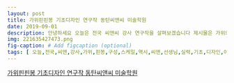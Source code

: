 ```yaml
---
layout: post
title: 가위핀핀봉 기초디자인 연구작 동탄씨앤씨 미술학원
date: 2019-09-01
description: 안녕하세요 오늘은 전국 씨앤씨 강사 연구작을 살펴보겠습니다 제시물은 가위와 핀 그리고 핀봉입니다 3절 연구작이다보니 구성 스케일이 어마어마합니다 역시 씨앤씨 선생님들의 
img: 221635427473.png
fig-caption: # Add figcaption (optional)
tags: [ 오늘,전국,씨앤,강사,가위,핀봉,구성,스케일,역시,씨앤,선생님,실력,기초,디자인,아래,링크,통해,확인 ]
---
```

[가위핀핀봉 기초디자인 연구작 동탄씨앤씨 미술학원](https://blog.naver.com/a_000_a?Redirect=Log&logNo=221635427473)